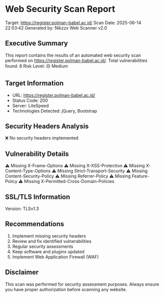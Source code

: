 
# Web Security Scan Report
Target: https://register.polman-babel.ac.id/
Scan Date: 2025-06-14 22:03:42
Generated by: Nikzzx Web Scanner v2.0

## Executive Summary
This report contains the results of an automated web security scan performed on https://register.polman-babel.ac.id/.
Total vulnerabilities found: 8
Risk Level: 🟡 Medium

## Target Information
- URL: https://register.polman-babel.ac.id/
- Status Code: 200
- Server: LiteSpeed
- Technologies Detected: jQuery, Bootstrap

## Security Headers Analysis
❌ No security headers implemented

## Vulnerability Details
⚠️  Missing X-Frame-Options
⚠️  Missing X-XSS-Protection
⚠️  Missing X-Content-Type-Options
⚠️  Missing Strict-Transport-Security
⚠️  Missing Content-Security-Policy
⚠️  Missing Referrer-Policy
⚠️  Missing Feature-Policy
⚠️  Missing X-Permitted-Cross-Domain-Policies

## SSL/TLS Information
Version: TLSv1.3

## Recommendations
1. Implement missing security headers
2. Review and fix identified vulnerabilities
3. Regular security assessments
4. Keep software and plugins updated
5. Implement Web Application Firewall (WAF)

## Disclaimer
This scan was performed for security assessment purposes. 
Always ensure you have proper authorization before scanning any website.
        